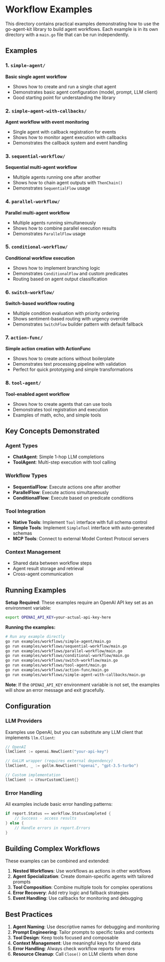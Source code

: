 # Workflow Examples

This directory contains practical examples demonstrating how to use the go-agent-kit library to build agent workflows. Each example is in its own directory with a `main.go` file that can be run independently.

## Examples

### 1. `simple-agent/`
**Basic single agent workflow**
- Shows how to create and run a single chat agent
- Demonstrates basic agent configuration (model, prompt, LLM client)
- Good starting point for understanding the library

### 2. `simple-agent-with-callbacks/`
**Agent workflow with event monitoring**
- Single agent with callback registration for events
- Shows how to monitor agent execution with callbacks
- Demonstrates the callback system and event handling

### 3. `sequential-workflow/`
**Sequential multi-agent workflow**
- Multiple agents running one after another
- Shows how to chain agent outputs with `ThenChain()`
- Demonstrates `SequentialFlow` usage

### 4. `parallel-workflow/`
**Parallel multi-agent workflow**
- Multiple agents running simultaneously
- Shows how to combine parallel execution results
- Demonstrates `ParallelFlow` usage

### 5. `conditional-workflow/`
**Conditional workflow execution**
- Shows how to implement branching logic
- Demonstrates `ConditionalFlow` and custom predicates
- Routing based on agent output classification

### 6. `switch-workflow/`
**Switch-based workflow routing**
- Multiple condition evaluation with priority ordering
- Shows sentiment-based routing with urgency override
- Demonstrates `SwitchFlow` builder pattern with default fallback

### 7. `action-func/`
**Simple action creation with ActionFunc**
- Shows how to create actions without boilerplate
- Demonstrates text processing pipeline with validation
- Perfect for quick prototyping and simple transformations

### 8. `tool-agent/`
**Tool-enabled agent workflow**
- Shows how to create agents that can use tools
- Demonstrates tool registration and execution
- Examples of math, echo, and simple tools

## Key Concepts Demonstrated

### Agent Types
- **ChatAgent**: Simple 1-hop LLM completions
- **ToolAgent**: Multi-step execution with tool calling

### Workflow Types  
- **SequentialFlow**: Execute actions one after another
- **ParallelFlow**: Execute actions simultaneously
- **ConditionalFlow**: Execute based on predicate conditions

### Tool Integration
- **Native Tools**: Implement `Tool` interface with full schema control
- **Simple Tools**: Implement `SimpleTool` interface with auto-generated schemas
- **MCP Tools**: Connect to external Model Context Protocol servers

### Context Management
- Shared data between workflow steps
- Agent result storage and retrieval
- Cross-agent communication

## Running Examples

**Setup Required**: These examples require an OpenAI API key set as an environment variable:

```bash
export OPENAI_API_KEY=your-actual-api-key-here
```

**Running the examples:**

```bash
# Run any example directly
go run examples/workflows/simple-agent/main.go
go run examples/workflows/sequential-workflow/main.go
go run examples/workflows/parallel-workflow/main.go
go run examples/workflows/conditional-workflow/main.go
go run examples/workflows/switch-workflow/main.go
go run examples/workflows/tool-agent/main.go
go run examples/workflows/action-func/main.go
go run examples/workflows/simple-agent-with-callbacks/main.go
```

**Note**: If the `OPENAI_API_KEY` environment variable is not set, the examples will show an error message and exit gracefully.

## Configuration

### LLM Providers
Examples use OpenAI, but you can substitute any LLM client that implements `llm.Client`:

```go
// OpenAI
llmClient := openai.NewClient("your-api-key")

// GoLLM wrapper (requires external dependency)
llmClient, _ := gollm.NewClient("openai", "gpt-3.5-turbo")

// Custom implementation
llmClient := &YourCustomClient{}
```

### Error Handling
All examples include basic error handling patterns:

```go
if report.Status == workflow.StatusCompleted {
    // Success - access results
} else {
    // Handle errors in report.Errors
}
```

## Building Complex Workflows

These examples can be combined and extended:

1. **Nested Workflows**: Use workflows as actions in other workflows
2. **Agent Specialization**: Create domain-specific agents with tailored prompts
3. **Tool Composition**: Combine multiple tools for complex operations
4. **Error Recovery**: Add retry logic and fallback strategies
5. **Event Handling**: Use callbacks for monitoring and debugging

## Best Practices

1. **Agent Naming**: Use descriptive names for debugging and monitoring
2. **Prompt Engineering**: Tailor prompts to specific tasks and contexts
3. **Tool Design**: Keep tools focused and composable
4. **Context Management**: Use meaningful keys for shared data
5. **Error Handling**: Always check workflow reports for errors
6. **Resource Cleanup**: Call `Close()` on LLM clients when done